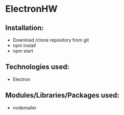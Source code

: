 # ElectronHW

## Installation:
* Download /clone repository from git
* npm install
* npm start

## Technologies used:
* Electron

## Modules/Libraries/Packages used:
* nodemailer